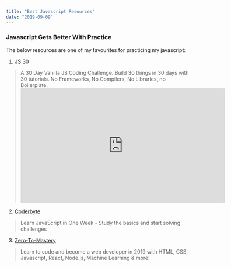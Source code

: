 ```yaml
---
title: "Best Javascript Resources"
date: "2019-09-09"
---
```


### Javascript Gets Better With Practice

The below resources are one of my favourites for practicing my javascript:

1. [JS 30](https://javascript30.com/)
> A 30 Day Vanilla JS Coding Challenge. Build 30 things in 30 days with 30 tutorials. No Frameworks, No Compilers, No Libraries, no Boilerplate.<iframe width="560" height="315" src="https://www.youtube.com/embed/VuN8qwZoego" frameborder="0" allow="accelerometer; autoplay; encrypted-media; gyroscope; picture-in-picture" allowfullscreen></iframe>



2.  [Coderbyte](https://coderbyte.com/course/learn-javascript-in-one-week)
>  Learn JavaScript in One Week - Study the basics and start solving challenges

3. [Zero-To-Mastery](https://www.udemy.com/the-complete-web-developer-zero-to-mastery/)
> Learn to code and become a web developer in 2019 with HTML, CSS, Javascript, React, Node.js, Machine Learning & more!